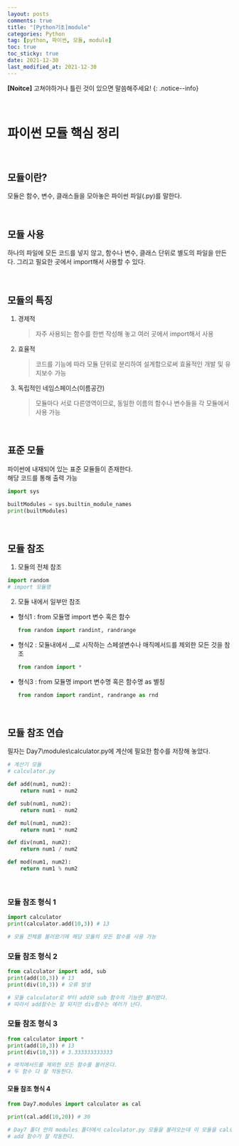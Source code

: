 ```yaml
---
layout: posts
comments: true
title: "[Python기초]module"
categories: Python
tag: [python, 파이썬, 모듈, module]
toc: true
toc_sticky: true
date: 2021-12-30
last_modified_at: 2021-12-30
---
```


**[Noitce]** 고쳐야하거나 틀린 것이 있으면 말씀해주세요!
{: .notice--info}

<br>

# 파이썬 모듈 핵심 정리

<br>

## 모듈이란?
 모듈은 함수, 변수, 클래스들을 모아놓은 파이썬 파일(.py)를 말한다.

<br>

## 모듈 사용
 하나의 파일에 모든 코드를 넣지 않고, 함수나 변수, 클래스 단위로 별도의 파일을 만든다. 그리고 필요한 곳에서 import해서 사용할 수 있다.

<br>

## 모듈의 특징
 1. 경제적
    > 자주 사용되는 함수를 한번 작성해 놓고 여러 곳에서 import해서 사용
 2. 효율적
    > 코드를 기능에 따라 모듈 단위로 분리하여 설계함으로써 효율적인 개발 및 유지보수 가능
 3. 독립적인 네임스페이스(이름공간)
    > 모듈마다 서로 다른영역이므로, 동일한 이름의 함수나 변수들을 각 모듈에서 사용 가능


<br>

## 표준 모듈
파이썬에 내재되어 있는 표준 모듈들이 존재한다.  
해당 코드를 통해 출력 가능
```python
import sys

builtModules = sys.builtin_module_names
print(builtModules)
```

<br>

## 모듈 참조
1. 모듈의 전체 참조
```python
import random
# import 모듈명
```

2. 모듈 내에서 일부만 참조
- 형식1 : from 모듈명 import 변수 혹은 함수
    ```python
    from random import randint, randrange
    ```
- 형식2 : 모듈내에서 __로 시작하는 스페셜변수나 매직메서드를 제외한 모든 것을 참조
    ```python
    from random import *
    ```
- 형식3 : from 모듈명 import 변수명 혹은 함수명 as 별칭
    ```python
    from random import randint, randrange as rnd
    ```

<br>


## 모듈 참조 연습
필자는 Day7\modules\calculator.py에 계산에 필요한 함수를 저장해 놓았다.
```python
# 계산기 모듈
# calculator.py

def add(num1, num2):
    return num1 + num2

def sub(num1, num2):
    return num1 - num2

def mul(num1, num2):
    return num1 * num2

def div(num1, num2):
    return num1 / num2

def mod(num1, num2):
    return num1 % num2
```
<br>

### 모듈 참조 형식 1
```python
import calculator
print(calculator.add(10,3)) # 13

# 모듈 전체를 불러왔기에 해당 모듈의 모든 함수를 사용 가능
```

### 모듈 참조 형식 2
```python
from calculator import add, sub
print(add(10,3)) # 13
print(div(10,3)) # 오류 발생

# 모듈 calculator로 부터 add와 sub 함수의 기능만 불러왔다.
# 따라서 add함수는 잘 되지만 div함수는 에러가 난다.
```
### 모듈 참조 형식 3
```python
from calculator import *
print(add(10,3)) # 13
print(div(10,3)) # 3.333333333333

# 매직메서드를 제외한 모든 함수를 불러온다.
# 두 함수 다 잘 작동한다.
```
#### 모듈 참조 형식 4
```python
from Day7.modules import calculator as cal

print(cal.add(10,20)) # 30

# Day7 폴더 안의 modules 폴더에서 calculator.py 모듈을 불러오는데 이 모듈을 cal로 alias 해서 사용할때 더 간편하게 사용할 수 있다.
# add 함수가 잘 작동한다.
```
